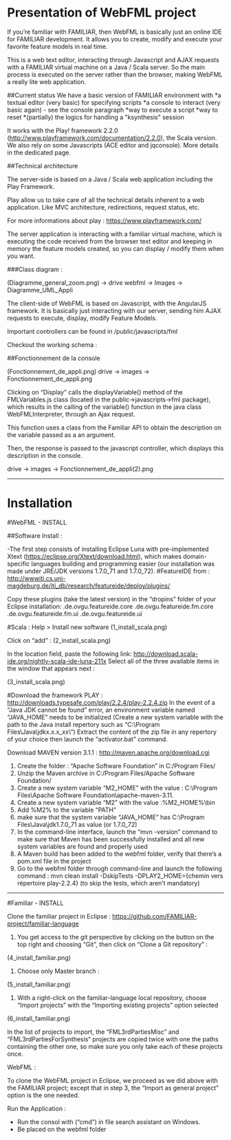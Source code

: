 Presentation of WebFML project
=======================================================================




If you’re familiar with FAMILIAR, then WebFML is basically just an online IDE for FAMILIAR development. It allows you to create, modify and execute your favorite feature models in real time.


This is a web text editor, interacting through Javascript and AJAX requests with a FAMILIAR virtual machine on a Java / Scala server. So the main process is executed on the server rather than the browser, making WebFML a really lite web application.


##Current status
We have a basic version of FAMILIAR environment with
*a textual editor (very basic) for specifying scripts
*a console to interact (very basic again) - see the console paragraph
*way to execute a script
*way to reset
*(partially) the logics for handling a "ksynthesis" session


It works with the Play! framework 2.2.0 (http://www.playframework.com/documentation/2.2.0), the Scala version. We also rely on some Javascripts (ACE editor and jqconsole). More details in the dedicated page.






##Technical architecture


The server-side is based  on a Java / Scala web application including the Play Framework. 


Play allow us to take care of all the technical details inherent to a web application. Like MVC architecture, redirections, request status, etc.


For more informations about play : https://www.playframework.com/


The server application is interacting with a familiar virtual machine, which is executing the code received from the browser text editor and keeping in memory the feature models created, so you can display / modify them when you want.










###Class diagram :


(Diagramme_general_zoom.png) -> drive webfml -> Images -> Diagramme_UML_Appli




The client-side of WebFML is based on Javascript, with the AngularJS framework. It is basically just interacting with our server, sending him AJAX requests to execute, display, modify Feature Models.


Important controllers can be found in /public/javascripts/fml


Checkout the working schema :


















##Fonctionnement de la console




(Fonctionnement_de_appli.png) drive -> images -> Fonctionnement_de_appli.png








Clicking on “Display” calls the displayVariable() method of the FMLVariables.js class (located in the public->javascripts->fml package), which results in the calling of the variable() function in the java class WebFMLInterpreter, through an Ajax request.


This function uses a class from the Familiar API to obtain the description on the variable passed as a an argument.


Then, the response is passed to the javascript controller, which displays this description in the console.


drive -> images -> Fonctionnement_de_appli(2).png






________________



Installation
=======================================================================




#WebFML - INSTALL




##Software Install :




-The first step consists of installing Eclipse Luna with pre-implemented Xtext (https://eclipse.org/Xtext/download.html), which makes domain-specific languages building and programming easier (our installation was made under JRE/JDK versions 1.7.0_71 and 1.7.0_72).
#FeatureIDE from : http://wwwiti.cs.uni-magdeburg.de/iti_db/research/featureide/deploy/plugins/



Copy these plugins (take the latest version) in the “dropins” folder of your Eclipse installation:
.de.ovgu.featureide.core
.de.ovgu.featureide.fm.core
.de.ovgu.featureide.fm.ui
.de.ovgu.featureide.ui


#Scala :
        Help > Install new software
(1_install_scala.png)




Click on “add” :
(2_install_scala.png)


In the location field, paste the following link:
http://download.scala-ide.org/nightly-scala-ide-luna-211x
Select all of the three available items in the window that appears next :


(3_install_scala.png)






#Download the framework PLAY :
http://downloads.typesafe.com/play/2.2.4/play-2.2.4.zip
In the event of a “Java JDK cannot be found” error, an environment variable named “JAVA_HOME” needs to be initialized (Create a new system variable with the path to the Java install repertory such as “C:\Program Files\Java\jdkx.x.x_xx\”)
Extract the content of the zip file in any repertory of your choice then launch the “activator.bat” command.


Download MAVEN version 3.1.1 :
http://maven.apache.org/download.cgi
1. Create the folder : “Apache Software Foundation” in C:/Program Files/
2. Unzip the Maven archive in C:/Program Files/Apache Software Foundation/
3. Create a new system variable “M2_HOME” with the value :
           C:\Program Files\Apache Software Foundation\apache-maven-3.11.
1. Create a new system variable  “M2” with the value :%M2_HOME%\bin
2. Add %M2% to the variable “PATH”
3. make sure that the system variable “JAVA_HOME” has C:\Program Files\Java\jdk1.7.0_71 as value (or 1.7.0_72)
4. In the command-line interface, launch the “mvn -version” command to make sure that Maven has been successfully installed and all new system variables are found and properly used
5. A Maven build has been added to the webfml folder, verify that there’s a pom.xml file in the project
6. Go to the webfml folder through command-line and launch the following command : mvn clean install -DskipTests -DPLAY2_HOME={chemin vers répertoire play-2.2.4} (to skip the tests, which aren’t mandatory)






________________


#Familiar - INSTALL


Clone the familiar project in Eclipse : https://github.com/FAMILIAR-project/familiar-language
1. You get access to the git perspective by clicking on the button on the top right and choosing “Git”, then click on “Clone a Git repository” :


(4_install_familiar.png)




1. Choose only Master branch :


(5_install_familiar.png)




1. With a right-click on the familiar-language local repository, choose “Import projects” with the “Importing existing projects” option selected


(6_install_familiar.png)




In the list of projects to import, the “FML3rdPartiesMisc” and “FML3rdPartiesForSynthesis“ projects are copied twice with one the paths containing the other one, so make sure you only take each of these projects once.












WebFML :


To clone the WebFML project in Eclipse, we proceed as we did above with the FAMILIAR project; except that in step 3, the “Import as general project” option is the one needed.




Run the Application :


* Run the consol with (“cmd”) in file search assistant on Windows.
* Be placed on the webfml folder
